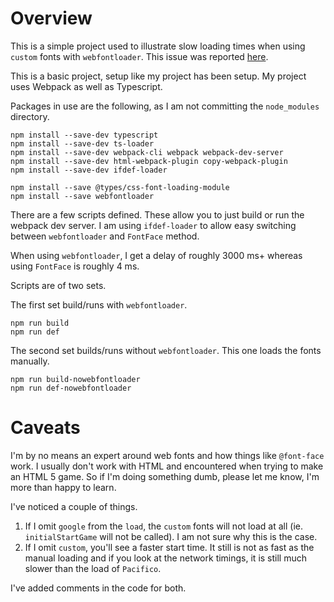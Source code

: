 # Overview
This is a simple project used to illustrate slow loading times when using `custom` fonts with `webfontloader`. This issue was reported [here](https://github.com/typekit/webfontloader/issues/421).

This is a basic project, setup like my project has been setup. My project uses Webpack as well as Typescript.

Packages in use are the following, as I am not committing the `node_modules` directory.

```
npm install --save-dev typescript
npm install --save-dev ts-loader
npm install --save-dev webpack-cli webpack webpack-dev-server
npm install --save-dev html-webpack-plugin copy-webpack-plugin
npm install --save-dev ifdef-loader

npm install --save @types/css-font-loading-module
npm install --save webfontloader
```

There are a few scripts defined. These allow you to just build or run the webpack dev server. I am using `ifdef-loader` to allow easy switching between `webfontloader` and `FontFace` method.

When using `webfontloader`, I get a delay of roughly 3000 ms+ whereas using `FontFace` is roughly 4 ms.

Scripts are of two sets.

The first set build/runs with `webfontloader`.
```
npm run build
npm run def
```

The second set builds/runs without `webfontloader`. This one loads the fonts manually.
```
npm run build-nowebfontloader
npm run def-nowebfontloader
```

# Caveats
I'm by no means an expert around web fonts and how things like `@font-face` work. I usually don't work with HTML and encountered when trying to make an HTML 5 game. So if I'm doing something dumb, please let me know, I'm more than happy to learn.

I've noticed a couple of things.

1. If I omit `google` from the `load`, the `custom` fonts will not load at all (ie. `initialStartGame` will not be called). I am not sure why this is the case.
2. If I omit `custom`, you'll see a faster start time. It still is not as fast as the manual loading and if you look at the network timings, it is still much slower than the load of `Pacifico`.

I've added comments in the code for both.